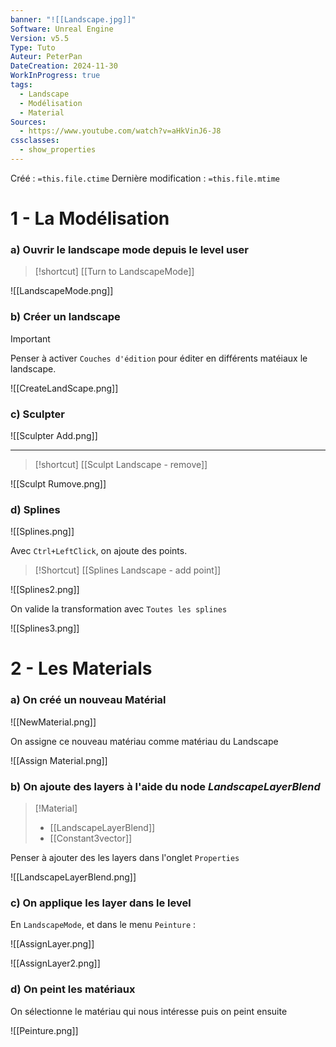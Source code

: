 ```yaml
---
banner: "![[Landscape.jpg]]"
Software: Unreal Engine
Version: v5.5
Type: Tuto
Auteur: PeterPan
DateCreation: 2024-11-30
WorkInProgress: true
tags:
  - Landscape
  - Modélisation
  - Material
Sources:
  - https://www.youtube.com/watch?v=aHkVinJ6-J8
cssclasses:
  - show_properties
---
```

Créé : `=this.file.ctime`
Dernière modification : `=this.file.mtime`

# 1 - La Modélisation

### a) Ouvrir le landscape mode depuis le level user

>[!shortcut]
>[[Turn to LandscapeMode]]

![[LandscapeMode.png]]

### b) Créer un landscape

>[!important]
>Penser à activer `Couches d'édition` pour éditer en différents matéiaux le landscape.

![[CreateLandScape.png]]

### c) Sculpter

![[Sculpter Add.png]]

---
>[!shortcut]
>[[Sculpt Landscape - remove]]

![[Sculpt Rumove.png]]

### d) Splines

![[Splines.png]]

Avec `Ctrl+LeftClick`, on ajoute des points.
>[!Shortcut]
>[[Splines Landscape - add point]]

![[Splines2.png]]

On valide la transformation avec `Toutes les splines`


![[Splines3.png]]
# 2 - Les Materials

### a) On créé un nouveau Matérial

![[NewMaterial.png]]

On assigne ce nouveau matériau comme matériau du Landscape

![[Assign Material.png]]

### b) On ajoute des layers à l'aide du node *LandscapeLayerBlend*

>[!Material]
> - [[LandscapeLayerBlend]]
> - [[Constant3vector]]

Penser à ajouter des les layers dans l'onglet `Properties`

![[LandscapeLayerBlend.png]]

### c) On applique les layer dans le level

En `LandscapeMode`, et dans le menu `Peinture` :

![[AssignLayer.png]]

![[AssignLayer2.png]]

### d) On peint les matériaux

On sélectionne le matériau qui nous intéresse puis on peint ensuite

![[Peinture.png]]